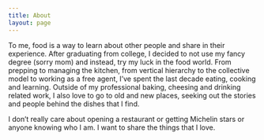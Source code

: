 ```yaml
---
title: About
layout: page
---
```


To me, food is a way to learn about other people and share in their experience.  After graduating from college, I decided to not use my fancy degree (sorry mom) and instead, try my luck in the food world.  From prepping to managing the kitchen, from vertical hierarchy to the collective model to working as a free agent, I’ve spent the last decade eating, cooking and learning.  Outside of my professional baking, cheesing and drinking related work, I also love to go to old and new places, seeking out the stories and people behind the dishes that I find.

I don’t really care about opening a restaurant or getting Michelin stars or anyone knowing who I am.  I want to share the things that I love.
